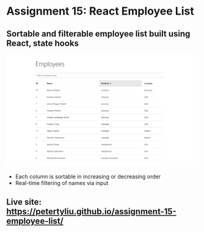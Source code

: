 # Assignment 15: React Employee List

## Sortable and filterable employee list built using React, state hooks

![home page](home.png)

- Each column is sortable in increasing or decreasing order
- Real-time filtering of names via input

## Live site: https://petertyliu.github.io/assignment-15-employee-list/
